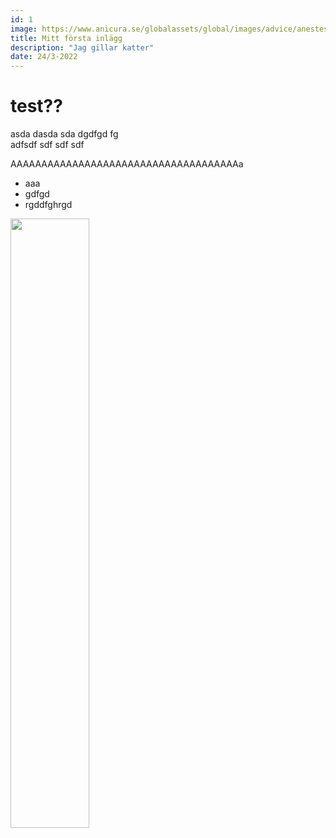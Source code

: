 ```yaml
---
id: 1
image: https://www.anicura.se/globalassets/global/images/advice/anestesiologi/klappa_katt.jpg
title: Mitt första inlägg
description: "Jag gillar katter"
date: 24/3-2022
---
```


# test??

asda
dasda
sda
dgdfgd
fg  
adfsdf
 sdf 
 sdf 
 sdf  

 AAAAAAAAAAAAAAAAAAAAAAAAAAAAAAAAAAAAAa

- aaa
- gdfgd
- rgddfghrgd

<img src="https://v.imgi.no/c35kypk5f3-SQUARE/400" style="width: 50%">